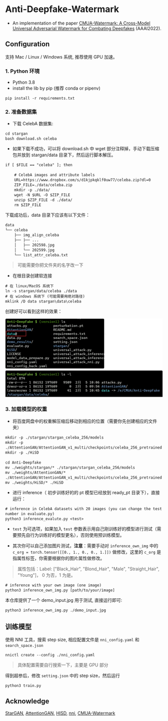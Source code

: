 # Anti-Deepfake-Watermark

- An implementation of the paper [CMUA-Watermark: A Cross-Model Universal Adversarial Watermark for Combating Deepfakes](https://arxiv.org/abs/2105.10872) (AAAI2022).

## Configuration

支持 Mac / Linux / Windows 系统, 推荐使用 GPU 加速。

### 1. Python 环境

- Python 3.8
- install the lib by pip (推荐 conda or pipenv)

```
pip install -r requirements.txt
```

### 2. 准备数据集

- 下载 CelebA 数据集:

```
cd stargan
bash download.sh celeba
```

- 如果下载不成功，可以将 download.sh 中 wget 部分注释掉，手动下载压缩包并放到 stargan/data 目录下，然后运行脚本解压。

```
if [ $FILE == "celeba" ]; then

    # CelebA images and attribute labels
    URL=https://www.dropbox.com/s/d1kjpkqklf0uw77/celeba.zip?dl=0
    ZIP_FILE=./data/celeba.zip
    mkdir -p ./data/
    wget -N $URL -O $ZIP_FILE
    unzip $ZIP_FILE -d ./data/
    rm $ZIP_FILE
```

下载成功后，data 目录下应该有以下文件：

```
data
└── celeba
    ├── img_align_celeba
    ├── ├── ...
    │   ├── 202598.jpg
    │   └── 202599.jpg
    └── list_attr_celeba.txt
```

> 可能需要你把文件夹的名字改一下

- 在根目录创建软连接

```
# 在 linux/MacOS 系统下
ln -s stargan/data/celeba ./data
# 在 windows 系统下 (可能需要用绝对路径)
mklink /D data stargan\data\celeba
```

创建好可以看到这样的效果：

![alt text](./demo_results/readme_image.png)

### 3. 加载模型的权重

- 将百度网盘中的权重解压缩后移动到相应的位置（需要你先创建相应的文件夹）

```
mkdir -p ./stargan/stargan_celeba_256/models
mkdir -p ./AttentionGAN/AttentionGAN_v1_multi/checkpoints/celeba_256_pretrained
mkdir -p ./HiSD

cd Anti-Deepfake
mv ./weights/stargan/* ./stargan/stargan_celeba_256/models
mv ./weights/AttentionGAN/* ./AttentionGAN/AttentionGAN_v1_multi/checkpoints/celeba_256_pretrained
mv ./weights/HiSD/* ./HiSD
```

- 进行 inference（ 初步训练好的的 pt 模型已经放到 ready_pt 目录下），直接运行：

```
# inference in CelebA datasets with 20 images (you can change the test number in evaluate.py)
python3 inference_evalute.py <test>
```

- `test` 为可选项，如果加入 `test` 参数表示用自己刚训练好的模型进行测试（需要预先自行为训练好的模型更名），否则使用预训练模型。

- 其次你可以自己添加图片测试，**注意**：需要手动对 `inference_own_img` 中的 `c_org = torch.tensor([[0., 1., 0., 0., 1.]])` 做修改，这里的 `c_org` 是指属性标签，你需要根据你的图片属性做修改。

> 属性包括：Label: ["Black_Hair", "Blond_Hair", "Male", "Straight_Hair", "Young"]， 0 为否，1 为是。

```
# inference with your own image (one image)
python3 inference_own_img.py [path/to/your/image]
```

本仓库提供了一个 demo_input.jpg 用于测试, 直接运行即可:

```
python3 inference_own_img.py ./demo_input.jpg
```



## 训练模型

使用 NNI 工具，搜索 step size, 相应配置文件是 `nni_config.yaml` 和 `search_space.json`

```
nnictl create --config ./nni_config.yaml
```

> 具体配置需要自行搜索一下，主要是 GPU 部分

得到超参后，修改 `setting.json` 中的 step size，然后运行

```
python3 train.py
```

## Acknowledge

[StarGAN](https://github.com/yunjey/stargan), [AttentionGAN](https://github.com/Ha0Tang/AttentionGAN), [HISD](https://github.com/imlixinyang/HiSD), [nni](https://github.com/microsoft/nni), [CMUA-Watermark](https://github.com/VDIGPKU/CMUA-Watermark)